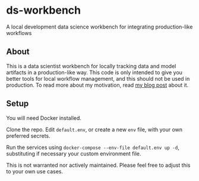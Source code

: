 # ds-workbench
A local development data science workbench for integrating production-like workflows

## About

This is a data scientist workbench for locally tracking data and model artifacts in a production-like way. This code is only intended to give you better tools for local workflow management, and this should not be used in production. To read more about my motivation, read [my blog post](https://emilygorcenski.com/post/configuring-a-data-science-workbench/) about it.

## Setup

You will need Docker installed.

Clone the repo. Edit `default.env`, or create a new `env` file, with your own preferred secrets.

Run the services using `docker-compose --env-file default.env up -d`, substituting if necessary your custom environment file.

This is not warranted nor actively maintained. Please feel free to adjust this to your own use cases.
